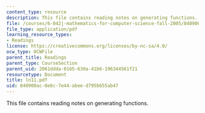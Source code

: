 ```yaml
---
content_type: resource
description: This file contains reading notes on generating functions.
file: /courses/6-042j-mathematics-for-computer-science-fall-2005/840900ac0e6c7e44abeed795b655ab47_ln11.pdf
file_type: application/pdf
learning_resource_types:
- Readings
license: https://creativecommons.org/licenses/by-nc-sa/4.0/
ocw_type: OCWFile
parent_title: Readings
parent_type: CourseSection
parent_uid: 2061ddda-0165-630a-41b6-196344561f21
resourcetype: Document
title: ln11.pdf
uid: 840900ac-0e6c-7e44-abee-d795b655ab47
---
```

This file contains reading notes on generating functions.